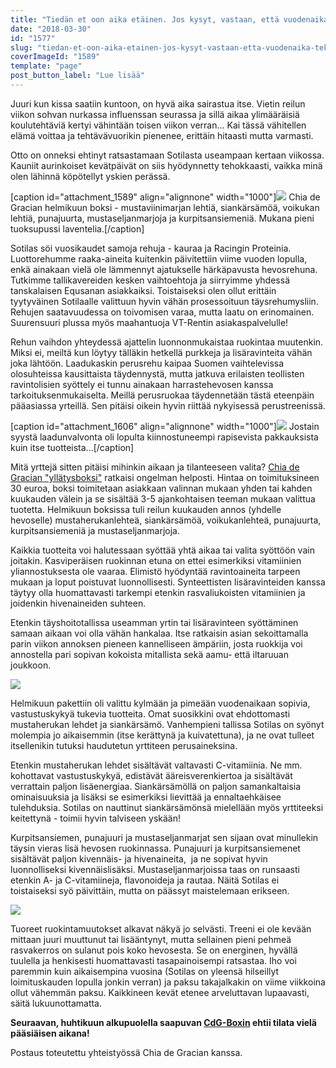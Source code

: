 ```yaml
---
title: "Tiedän et oon aika etäinen. Jos kysyt, vastaan, että vuodenaika tekee sen."
date: "2018-03-30"
id: "1577"
slug: "tiedan-et-oon-aika-etainen-jos-kysyt-vastaan-etta-vuodenaika-tekee-sen"
coverImageId: "1589"
template: "page"
post_button_label: "Lue lisää"
---
```


Juuri kun kissa saatiin kuntoon, on hyvä aika sairastua itse. Vietin reilun viikon sohvan nurkassa influenssan seurassa ja sillä aikaa ylimääräisiä koulutehtäviä kertyi vähintään toisen viikon verran... Kai tässä vähitellen elämä voittaa ja tehtävävuorikin pienenee, erittäin hitaasti mutta varmasti.

Otto on onneksi ehtinyt ratsastamaan Sotilasta useampaan kertaan viikossa. Kauniit aurinkoiset kevätpäivät on siis hyödynnetty tehokkaasti, vaikka minä olen lähinnä köpötellyt yskien perässä.

\[caption id="attachment\_1589" align="alignnone" width="1000"\]![](/images/91E6A001-9012-4D97-AE21-BE824103C2EA.jpeg) Chia de Gracian helmikuun boksi - mustaviinimarjan lehtiä, siankärsämöä, voikukan lehtiä, punajuurta, mustaseljanmarjoja ja kurpitsansiemeniä. Mukana pieni tuoksupussi laventelia.\[/caption\]

Sotilas söi vuosikaudet samoja rehuja - kauraa ja Racingin Proteinia. Luottorehumme raaka-aineita kuitenkin päivitettiin viime vuoden lopulla, enkä ainakaan vielä ole lämmennyt ajatukselle härkäpavusta hevosrehuna. Tutkimme tallikavereiden kesken vaihtoehtoja ja siirryimme yhdessä tanskalaisen Equsanan asiakkaiksi. Toistaiseksi olen ollut erittäin tyytyväinen Sotilaalle valittuun hyvin vähän prosessoituun täysrehumysliin. Rehujen saatavuudessa on toivomisen varaa, mutta laatu on erinomainen. Suurensuuri plussa myös maahantuoja VT-Rentin asiakaspalvelulle!

Rehun vaihdon yhteydessä ajattelin luonnonmukaistaa ruokintaa muutenkin. Miksi ei, meiltä kun löytyy tälläkin hetkellä purkkeja ja lisäravinteita vähän joka lähtöön. Laadukaskin perusrehu kaipaa Suomen vaihtelevissa olosuhteissa kausittaista täydennystä, mutta jatkuva erilaisten teollisten ravintolisien syöttely ei tunnu ainakaan harrastehevosen kanssa tarkoituksenmukaiselta. Meillä perusruokaa täydennetään tästä eteenpäin pääasiassa yrteillä. Sen pitäisi oikein hyvin riittää nykyisessä perustreenissä.

\[caption id="attachment\_1606" align="alignnone" width="1000"\]![](/images/IMG_9998_.png) Jostain syystä laadunvalvonta oli lopulta kiinnostuneempi rapisevista pakkauksista kuin itse tuotteista...\[/caption\]

Mitä yrttejä sitten pitäisi mihinkin aikaan ja tilanteeseen valita? [Chia de Gracian "yllätysboksi"](https://www.chiadegracia.fi/epages/chia.sf/fi_FI/?ObjectPath=/Shops/2014111704/Products/88) ratkaisi ongelman helposti. Hintaa on toimituksineen 30 euroa, boksi toimitetaan asiakkaan valinnan mukaan yhden tai kahden kuukauden välein ja se sisältää 3-5 ajankohtaisen teeman mukaan valittua tuotetta. Helmikuun boksissa tuli reilun kuukauden annos (yhdelle hevoselle) mustaherukanlehteä, siankärsämöä, voikukanlehteä, punajuurta, kurpitsansiemeniä ja mustaseljanmarjoja.

Kaikkia tuotteita voi halutessaan syöttää yhtä aikaa tai valita syöttöön vain joitakin. Kasviperäisen ruokinnan etuna on ettei esimerkiksi vitamiinien yliannostuksesta ole vaaraa. Elimistö hyödyntää ravintoaineita tarpeen mukaan ja loput poistuvat luonnollisesti. Synteettisten lisäravinteiden kanssa täytyy olla huomattavasti tarkempi etenkin rasvaliukoisten vitamiinien ja joidenkin hivenaineiden suhteen.

Etenkin täyshoitotallissa useamman yrtin tai lisäravinteen syöttäminen samaan aikaan voi olla vähän hankalaa. Itse ratkaisin asian sekoittamalla parin viikon annoksen pieneen kannelliseen ämpäriin, josta ruokkija voi annostella pari sopivan kokoista mitallista sekä aamu- että iltaruuan joukkoon.

![](/images/MG_3297.jpg)

Helmikuun pakettiin oli valittu kylmään ja pimeään vuodenaikaan sopivia, vastustuskykyä tukevia tuotteita. Omat suosikkini ovat ehdottomasti mustaherukan lehdet ja siankärsämö. Vanhempieni tallissa Sotilas on syönyt molempia jo aikaisemmin (itse kerättynä ja kuivatettuna), ja ne ovat tulleet itsellenikin tutuksi haudutetun yrttiteen perusaineksina.

Etenkin mustaherukan lehdet sisältävät valtavasti C-vitamiinia. Ne mm. kohottavat vastustuskykyä, edistävät ääreisverenkiertoa ja sisältävät verrattain paljon lisäenergiaa. Siankärsämöllä on paljon samankaltaisia ominaisuuksia ja lisäksi se esimerkiksi lievittää ja ennaltaehkäisee tulehduksia. Sotilas on nauttinut siankärsämönsä mielellään myös yrttiteeksi keitettynä - toimii hyvin talviseen yskään!

Kurpitsansiemen, punajuuri ja mustaseljanmarjat sen sijaan ovat minullekin täysin vieras lisä hevosen ruokinnassa. Punajuuri ja kurpitsansiemenet sisältävät paljon kivennäis- ja hivenaineita,  ja ne sopivat hyvin luonnolliseksi kivennäislisäksi. Mustaseljanmarjoissa taas on runsaasti etenkin A- ja C-vitamiineja, flavonoideja ja rautaa. Näitä Sotilas ei toistaiseksi syö päivittäin, mutta on päässyt maistelemaan erikseen.

![](/images/MG_3328.jpg)

Tuoreet ruokintamuutokset alkavat näkyä jo selvästi. Treeni ei ole kevään mittaan juuri muuttunut tai lisääntynyt, mutta sellainen pieni pehmeä rasvakerros on sulanut pois koko hevosesta. Se on energinen, hyvällä tuulella ja henkisesti huomattavasti tasapainoisempi ratsastaa. Iho voi paremmin kuin aikaisempina vuosina (Sotilas on yleensä hilseillyt loimituskauden lopulla jonkin verran) ja paksu takajalkakin on viime viikkoina ollut vähemmän paksu. Kaikkineen kevät etenee arveluttavan lupaavasti, säitä lukuunottamatta.

**Seuraavan, huhtikuun alkupuolella saapuvan [CdG-Boxin](https://www.chiadegracia.fi/epages/chia.sf/fi_FI/?ObjectPath=/Shops/2014111704/Products/88) ehtii tilata vielä pääsiäisen aikana!**

Postaus toteutettu yhteistyössä Chia de Gracian kanssa.
